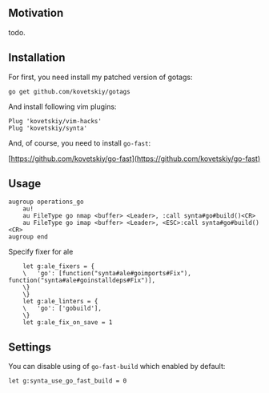 ## Motivation

todo.

## Installation

For first, you need install my patched version of gotags:

```
go get github.com/kovetskiy/gotags
```

And install following vim plugins:

```
Plug 'kovetskiy/vim-hacks'
Plug 'kovetskiy/synta'
```

And, of course, you need to install `go-fast`:

[https://github.com/kovetskiy/go-fast](https://github.com/kovetskiy/go-fast)

## Usage

```
augroup operations_go
    au!
    au FileType go nmap <buffer> <Leader>, :call synta#go#build()<CR>
    au FileType go imap <buffer> <Leader>, <ESC>:call synta#go#build()<CR>
augroup end
```

Specify fixer for ale
```
    let g:ale_fixers = {
    \   'go': [function("synta#ale#goimports#Fix"), function("synta#ale#goinstalldeps#Fix")],
    \}
    \}
    let g:ale_linters = {
    \   'go': ['gobuild'],
    \}
    let g:ale_fix_on_save = 1
```

## Settings

You can disable using of `go-fast-build` which enabled by default:

```
let g:synta_use_go_fast_build = 0
```
